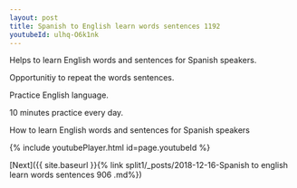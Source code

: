 ```yaml
---
layout: post
title: Spanish to English learn words sentences 1192 
youtubeId: ulhq-O6k1nk
---
```

 
 
Helps to learn English words and sentences for Spanish speakers.

Opportunitiy to repeat the words sentences. 

Practice English language. 
 
10 minutes practice every day. 
 
How to learn English words and sentences for Spanish speakers 
 
{% include youtubePlayer.html id=page.youtubeId %}
 
 
[Next]({{ site.baseurl }}{% link  split1/_posts/2018-12-16-Spanish to english learn words sentences 906 .md%})
 
